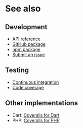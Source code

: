 # See also

## Development
- [API reference](https://dev.belin.io/coveralls.js/api)
- [GitHub package](https://github.com/cedx/coveralls.js/packages)
- [npm package](https://www.npmjs.com/package/@cedx/coveralls)
- [Submit an issue](https://github.com/cedx/coveralls.js/issues)

## Testing
- [Continuous integration](https://github.com/cedx/coveralls.js/actions)
- [Code coverage](https://coveralls.io/github/cedx/coveralls.js)

## Other implementations
- Dart: [Coveralls for Dart](https://dev.belin.io/coveralls.dart)
- PHP: [Coveralls for PHP](https://dev.belin.io/coveralls.php)
